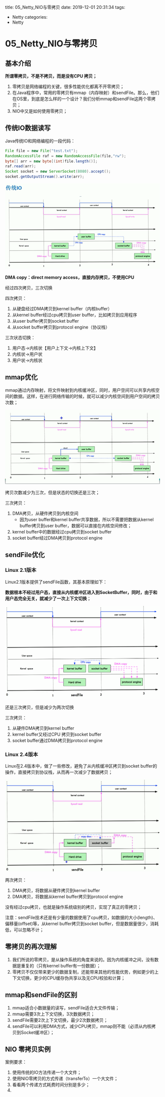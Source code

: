 title: 05_Netty_NIO与零拷贝
date: 2019-12-01 20:31:34
tags: 

 - Netty
categories:
 - Netty

# 05_Netty_NIO与零拷贝

## 基本介绍

**所谓零拷贝，不是不拷贝，而是没有CPU 拷贝；**

1. 零拷贝是网络编程的关键，很多性能优化都离不开零拷贝；
2. 在Java程序中，常用的零拷贝有mmap（内存映射）和sendFile。那么，他们在OS里，到底是怎么样的一个设计？我们分析mmap和sendFile这两个零拷贝；
3. NIO中又是如何使用零拷贝；



## 传统IO数据读写

Java传统IO和网络编程的一段代码：

```java
File file = new File("test.txt");
RandomAccessFile raf = new RandomAccessFile(file,"rw");
byte[] arr = new byte[(int)file.length()];
raf.read(arr);
Socket socket = new ServerSocket(8080).accept();
socket.getOutputStream().write(arr);
```

  ![技术图片](05_Netty_NIO%E4%B8%8E%E9%9B%B6%E6%8B%B7%E8%B4%9D/20191201002705127362.png) 

**DMA copy：direct memory access，直接内存拷贝，不使用CPU**

经过四次拷贝，三次切换

四次拷贝：

1. 从硬盘经过DMA拷贝到kernel buffer（内核buffer）
2. 从kernel buffer经过cpu拷贝到user buffer，比如拷贝到应用程序
3. 从user buffer拷贝到socket buffer
4. 从socket buffer拷贝到protocol engine（协议栈）

三次状态切换：

1. 用户态->内核状【用户上下文->内核上下文】
2. 内核状->用户状
3. 用户状->内核状



## mmap优化

mmap通过内存映射，将文件映射到内核缓冲区，同时，用户空间可以共享内核空间的数据。这样，在进行网络传输的时候，就可以减少内核空间到用户空间的拷贝次数；

 ![img](05_Netty_NIO%E4%B8%8E%E9%9B%B6%E6%8B%B7%E8%B4%9D/u=2475523914,31771240&fm=11&gp=0.jpg) 



拷贝次数减少为三次，但是状态的切换还是三次；

三次拷贝：

1. DMA拷贝，从硬件拷贝到内核空间
   - 因为user buffer和kernel buffer共享数据，所以不需要把数据从kernel buffer拷贝到user buffer，数据可以直接在内核空间修改；
2. kernel buffer中的数据经过cpu拷贝到socket buffer
3. socket buffer经过DMA拷贝到protocol engine



## sendFile优化

### Linux 2.1版本

Linux2.1版本提供了sendFile函数，其基本原理如下：

**数据根本不经过用户态，直接从内核缓冲区进入到SocketBuffer，同时，由于和用户态完全无关，就减少了一次上下文切换**；

![image-20191201205500174](05_Netty_NIO%E4%B8%8E%E9%9B%B6%E6%8B%B7%E8%B4%9D/image-20191201205500174.png)

还是三次拷贝，但是减少为两次切换

三次拷贝：

1. 从硬件DMA拷贝到kernel buffer
2. kernel buffer又经过CPU 拷贝到socket buffer
3. socket buffer通过DMA拷贝到protocol engine



### Linux 2.4版本

Linux在2.4版本中，做了一些修改，避免了从内核缓冲区拷贝到socket buffer的操作，直接拷贝到协议栈，从而再一次减少了数据拷贝；



![img](05_Netty_NIO%E4%B8%8E%E9%9B%B6%E6%8B%B7%E8%B4%9D/u=603487071,3301636634&fm=11&gp=0.jpg)

两次拷贝：

1. DMA拷贝，将数据从硬件拷贝到kernel buffer
2. DMA拷贝，将数据从kernel buffer拷贝到protocol engine

没有经过cpu拷贝，也就是操作系统级别的拷贝，实现了真正的零拷贝；

注意：sendFile技术还是有少量的数据使用了cpu拷贝，如数据的大小(length)、偏移量(offset)等，从kernel buffer拷贝到socket buffer，但是数据量很少，消耗低，可以忽略不计；



## 零拷贝的再次理解

1. 我们所说的零拷贝，是从操作系统的角度来说的。因为内核缓冲之间，没有数据是重复的（只有kernel buffer有一份数据）；
2. 零拷贝不仅仅带来更少的数据复制，还能带来其他的性能优势，例如更少的上下文切换，更少的CPU缓存伪共享以及无CPU校验和计算；



## mmap和sendFile的区别

1. mmap适合小数据量的读写，sendFile适合大文件传输；
2. mmap需要3次上下文切换，3次数据拷贝；
3. sendFile需要2次上下文切换，最少2次数据拷贝；
4. sendFile可以利用DMA方式，减少CPU拷贝，mmap则不能（必须从内核拷贝到Socket缓冲区）；



## NIO 零拷贝实例

案例要求：

1. 使用传统的IO方法传递一个大文件；
2. 使用NIO零拷贝的方式传递（transferTo）一个大文件；
3. 看看两个传递方式耗费时间分别是多少；
4. 









